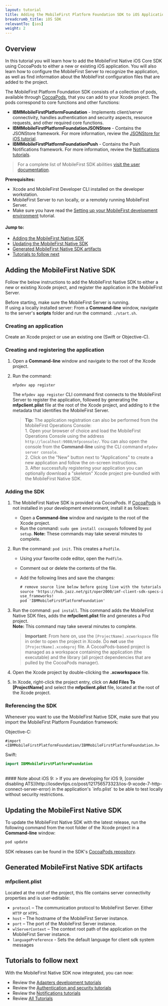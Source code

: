 ```yaml
---
layout: tutorial
title: Adding the MobileFirst Platform Foundation SDK to iOS Applications
breadcrumb_title: iOS SDK
relevantTo: [ios]
weight: 2
---
```

## Overview
In this tutorial you will learn how to add the MobileFirst Native iOS Core SDK using CocoaPods to either a new or existing iOS application. You will also learn how to configure the MobileFirst Server to recognize the application, as well as find information about the MobileFirst configuration files that are added to the project.

The MobileFirst Platform Foundation SDK consists of a collection of pods, available through [CocoaPods](http://guides.cocoapods.org), that you can add to your Xcode project. The pods correspond to core functions and other functions:

* **IBMMobileFirstPlatformFoundation** - Implements client/server connectivity, handles authentication and security aspects, resource requests, and other required core functions.
* **IBMMobileFirstPlatformFoundationJSONStore** - Contains the JSONStore framework. For more information, review the [JSONStore for iOS tutorial](../../using-the-mfpf-sdk/jsonstore-ios/).
* **IBMMobileFirstPlatformFoundationPush** - Contains the Push Notifications framework. For more information, review the [Notifications tutorials](../../notifications/).

> For a complete list of MobileFirst SDK abilities [visit the user documentation](http://www-01.ibm.com/support/knowledgecenter/SSHS8R_8.0.0/wl_welcome.html).

**Prerequisites:** 

- Xcode and MobileFirst Developer CLI installed on the developer workstation.  
- MobileFirst Server to run locally, or a remotely running MobileFirst Server.
- Make sure you have read the [Setting up your MobileFirst development environment](../../setting-up-your-development-environment/setting-up-the-mobilefirst-development-environment) tutorial.

#### Jump to:

- [Adding the MobileFirst Native SDK](#adding-the-mobilefirst-native-sdk)
- [Updating the MobileFirst Native SDK](#updating-the-mobilefirst-native-sdk)
- [Generated MobileFirst Native SDK artifacts](#generated-mobilefirst-native-sdk-artifacts)
- [Tutorials to follow next](#tutorials-to-follow-next)

## Adding the MobileFirst Native SDK
Follow the below instructions to add the MobileFirst Native SDK to either a new or existing Xcode project, and register the application in the MobileFirst Server.

Before starting, make sure the MobileFirst Server is running.  
If using a locally installed server: From a **Command-line** window, navigate to the server's **scripts** folder and run the command: `./start.sh`.

### Creating an application
Create an Xcode project or use an existing one (Swift or Objective-C).  

### Creating and registering the application

1. Open a **Command-line** window and navigate to the root of the Xcode project.  

2. Run the command: 
 
    ```bash
    mfpdev app register
    ```

    The `mfpdev app register` CLI command first connects to the MobileFirst Server to register the application, followed by generating the **mfpclient.plist** file at the root of the Xcode project, and adding to it the metadata that identifies the MobileFirst Server.
            
    > <span class="glyphicon glyphicon-info-sign" aria-hidden="true"></span> **Tip:** The application registration can also be performed from the MobileFirst Operations Console:    
        1. Open your browser of choice and load the MobileFirst Operations Console using the address `http://localhost:9080/mfpconsole/`. You can also open the console from the **Command-line** using the CLI command `mfpdev server console`.  
        2. Click on the "New" button next to "Applications" to create a new application and follow the on-screen instructions.  
        3. After successfully registering your application you can optionally download a "skeleton" Xcode project pre-bundled with the MobileFirst Native SDK.

### Adding the SDK

1. The MobileFirst Native SDK is provided via CocoaPods. If [CocoaPods](http://guides.cocoapods.org) is not installed in your development environment, install it as follows:  
    - Open a **Command-line** window and navigate to the root of the Xcode project.
    - Run the command: `sudo gem install cocoapods` followed by `pod setup`. **Note:** These commands may take several minutes to complete.

2. Run the command: `pod init`. This creates a `Podfile`.
    - Using your favorite code editor, open the `Podfile`.
    - Comment out or delete the contents of the file.
    - Add the following lines and save the changes:

        ```xml
        # remove source line below before going live with the tutorials
        source 'https://hub.jazz.net/git/oper2000/imf-client-sdk-specs-inhouse.git' 
        use_frameworks! 
        pod 'IBMMobileFirstPlatformFoundation'
        ```
        
3. Run the command: `pod install`. This command adds the MobileFirst Native SDK files, adds the **mfpclient.plist** file and generates a Pod project.  
    **Note:** This command may take several minutes to complete.
    
    > <span class="glyphicon glyphicon-exclamation-sign" aria-hidden="true"></span> **Important**: From here on, use the `[ProjectName].xcworkspace` file in order to open the project in Xcode. Do <b>not</b> use the `[ProjectName].xcodeproj` file. A CocoaPods-based project is managed as a workspace containing the application (the executable) and the library (all project dependencies that are pulled by the CocoaPods manager).
4. Open the Xcode project by double-clicking the **.xcworkspace** file.
5. In Xcode, right-click the project entry, click on **Add Files To [ProjectName]** and select the **mfpclient.plist** file, located at the root of the Xcode project.

### Referencing the SDK

Whenever you want to use the MobileFirst Native SDK, make sure that you import the MobileFirst Platform Foundation framework:

Objective-C:

```objc
#import <IBMMobileFirstPlatformFoundation/IBMMobileFirstPlatformFoundation.h> 
```

Swift:

```swift
import IBMMobileFirstPlatformFoundation
```

<br>
#### Note about iOS 9:
> If you are developing for iOS 9, [consider disabling ATS](http://iosdevtips.co/post/121756573323/ios-9-xcode-7-http-connect-server-error) in the application's `info.plist` to be able to test locally without security restrictions.

## Updating the MobileFirst Native SDK
To update the MobileFirst Native SDK with the latest release, run the following command from the root folder of the Xcode project in a **Command-line** window:

```bash
pod update
```

SDK releases can be found in the SDK's [CocoaPods repository](https://cocoapods.org/?q=ibm%20mobilefirst).

## Generated MobileFirst Native SDK artifacts

### mfpclient.plist 
Located at the root of the project, this file contains server connectivity properties and is user-editable:

- `protocol` – The communication protocol to MobileFirst Server. Either `HTTP` or `HTPS`.
- `host` – The hostname of the MobileFirst Server instance.
- `port` – The port of the MobileFirst Server instance.
- `wlServerContext` – The context root path of the application on the MobileFirst Server instance.
- `languagePreference` - Sets the default language for client sdk system messages

## Tutorials to follow next
With the MobileFirst Native SDK now integrated, you can now:

- Review the [Adapters development tutorials](../../adapters/)
- Review the [Authentication and security tutorials](../../authentication-and-security/)
- Review the [Notifications tutorials](../../notifications/)
- Review [All Tutorials](../../all-tutorials)
